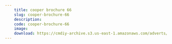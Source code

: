 ```yaml
---
    title: cooper brochure 66
    slug: cooper-brochure-66
    description:
    code: cooper-brochure-66
    image:
    download: https://cmdiy-archive.s3.us-east-1.amazonaws.com/adverts/documents/cooper+brochure+66.pdf
---
```

<!-- Content of the page -->

##
        